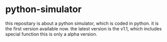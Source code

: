 # python-simulator
this repositary is about a python simulator, which is coded in python.
it is the first version available now.
the latest version is the v1.1, which includes special function
this is only a alpha version.
